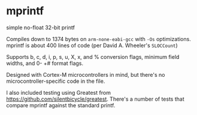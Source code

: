 # mprintf
simple no-float 32-bit printf

Compiles down to 1374 bytes on `arm-none-eabi-gcc` with `-Os` optimizations.
mprintf is about 400 lines of code (per David A. Wheeler's `SLOCCount`)

Supports b, c, d, i, p, s, u, X, x, and % conversion flags, minimum field widths, and 0- +# format flags.

Designed with Cortex-M microcontrollers in mind, but there's no microcontroller-specific code in the file.

I also included testing using Greatest from https://github.com/silentbicycle/greatest. There's a number of tests that compare mprintf against the standard printf.
